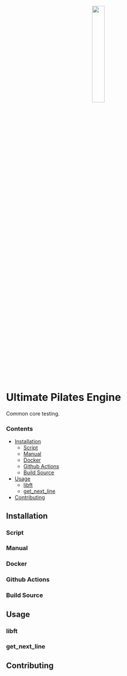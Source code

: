 <p align="center">
  <img width="26%" src="https://user-images.githubusercontent.com/22690219/119376318-78ba0180-bcc4-11eb-8160-2330db32af6b.png" />
</p>
 
# Ultimate Pilates Engine
Common core testing.

### Contents

- [Installation](#installation)
	- [Script](#script)
	- [Manual](#manual)
	- [Docker](#docker)
	- [Github Actions](#github-actions)
	- [Build Source](#build-source)
- [Usage](#usage)
	- [libft](#libft)
	- [get_next_line](#)
- [Contributing](#installation)

## Installation
### Script
### Manual
### Docker
### Github Actions
### Build Source
## Usage
### libft
### get_next_line
## Contributing

